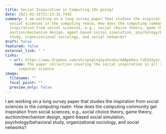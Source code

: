 ```yaml
---
title: Social Inspiration in Computing (On-going)
date: 2021-03-31T21:13:32.744Z
summary: I am working on a long survey paper that studies the inspiration from
  social sciences in the computing realm. How does the computing community get
  inspiration from social sciences, e.g., social choice theory, game theory,
  auction/mechanism design, agent-based social simulation, psychology/behavioral
  study, organizational sociology, and social networks?
draft: false
featured: false
external_link: " "
links:
  - url: https://www.dropbox.com/sh/vpvglnq3ya5nxbu/AABpk0xu-TzEUIdyori3xh3za?dl=0
    name: The paper collection covering the social inspiration in all subfields of
      computer science
image:
  filename: ""
  focal_point: ""
  preview_only: false
---
```

I am working on a long survey paper that studies the inspiration from social sciences in the computing realm. How does the computing community get inspiration from social sciences, e.g., social choice theory, game theory, auction/mechanism design, agent-based social simulation, psychology/behavioral study, organizational sociology, and social networks?